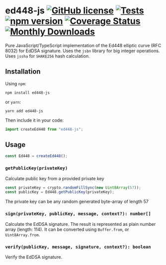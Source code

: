 # ed448-js [![GitHub license](https://img.shields.io/github/license/Iskander508/Ed448-js?style=flat)](https://github.com/Iskander508/Ed448-js/blob/master/LICENSE) [![Tests](https://github.com/Iskander508/Ed448-js/workflows/CI/badge.svg)](https://github.com/Iskander508/Ed448-js/actions) [![npm version][npm-img]][npm-url] [![Coverage Status][coveralls-img]][coveralls-url] [![Monthly Downloads][downloads-img]][downloads-url]

[npm-url]: https://www.npmjs.com/package/ed448-js
[npm-img]: https://img.shields.io/npm/v/ed448-js
[coveralls-url]: https://coveralls.io/github/Iskander508/Ed448-js?branch=master
[coveralls-img]: https://coveralls.io/repos/Iskander508/Ed448-js/badge.svg?branch=master&service=github
[downloads-url]: https://www.npmjs.com/package/ed448-js
[downloads-img]: https://img.shields.io/npm/dm/ed448-js.svg

Pure JavaScript/TypeScript implementation of the Ed448 elliptic curve (RFC 8032) for EdDSA signature. Uses the `jsbn` library for big integer operations. Uses `jssha` for `SHAKE256` hash calculation.

## Installation

Using `npm`:

    npm install ed448-js

or `yarn`:

    yarn add ed448-js

Then include it in your code:

```ts
import createEd448 from "ed448-js";
```

## Usage

```ts
const Ed448 = createEd448();
```

### `getPublicKey(privateKey)`

Calculate public key from a provided private key

```ts
const privateKey = crypto.randomFillSync(new Uint8Array(57));
const publicKey = Ed448.getPublicKey(privateKey);
```

The private key can be any random generated byte-array of length 57

### `sign(privateKey, publicKey, message, context?): number[]`

Calculate the EdDSA signature.
The result is represented as plain number array (length: 114). It can be converted using `Buffer.from`, or `Uint8Array.from`.

### `verify(publicKey, message, signature, context?): boolean`

Verify the EdDSA signature.
